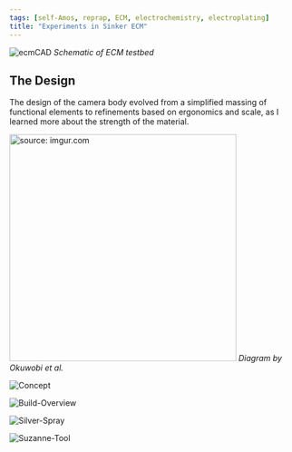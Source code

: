 ```yaml
---
tags: [self-Amos, reprap, ECM, electrochemistry, electroplating]
title: "Experiments in Sinker ECM"
---
```


![ecmCAD](https://i.imgur.com/auGRB7k.png)
*Schematic of ECM testbed*


## The Design

The design of the camera body evolved from a simplified massing of functional elements to refinements based on ergonomics and scale, as I learned more about the strength of the material.

<a href="https://imgur.com/RgAL5J7"><img src="https://i.imgur.com/RgAL5J7.png" height="400" title="source: imgur.com"/></a>
*Diagram by Okuwobi et al.*

![Concept](https://i.imgur.com/RgAL5J7.png)


![Build-Overview](https://i.imgur.com/EghvbqZ.jpg)

![Silver-Spray](https://i.imgur.com/WGS2In8.jpg)

![Suzanne-Tool](https://i.imgur.com/3vxXUz3.jpg)
